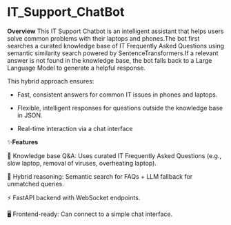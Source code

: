# IT_Support_ChatBot

**Overview**
This IT Support Chatbot is an intelligent assistant that helps users solve common problems with their laptops and phones.The bot first searches a curated knowledge base of IT Frequently Asked Questions using semantic similarity search powered by SentenceTransformers.If a relevant answer is not found in the knowledge base, the bot falls back to a Large Language Model to generate a helpful response.

This hybrid approach ensures:

- Fast, consistent answers for common IT issues in phones and laptops.

- Flexible, intelligent responses for questions outside the knowledge base in JSON.

- Real-time interaction via a chat interface

✨**Features**

📂 Knowledge base Q&A: Uses curated IT Frequently Asked Questions (e.g., slow laptop, removal of viruses, overheating laptop).

🧠 Hybrid reasoning: Semantic search for FAQs + LLM fallback for unmatched queries.

⚡ FastAPI backend with WebSocket endpoints.

🖥️ Frontend-ready: Can connect to a simple chat interface.

